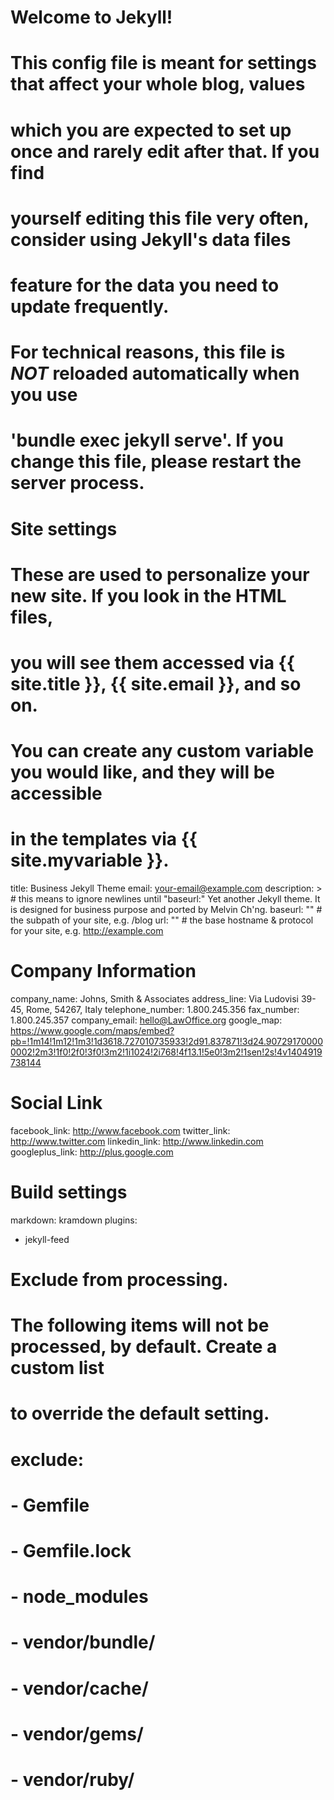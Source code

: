 # Welcome to Jekyll!
#
# This config file is meant for settings that affect your whole blog, values
# which you are expected to set up once and rarely edit after that. If you find
# yourself editing this file very often, consider using Jekyll's data files
# feature for the data you need to update frequently.
#
# For technical reasons, this file is *NOT* reloaded automatically when you use
# 'bundle exec jekyll serve'. If you change this file, please restart the server process.

# Site settings
# These are used to personalize your new site. If you look in the HTML files,
# you will see them accessed via {{ site.title }}, {{ site.email }}, and so on.
# You can create any custom variable you would like, and they will be accessible
# in the templates via {{ site.myvariable }}.
title: Business Jekyll Theme
email: your-email@example.com
description: > # this means to ignore newlines until "baseurl:"
  Yet another Jekyll theme. It is designed for business purpose and ported by 
  Melvin Ch'ng.
baseurl: "" # the subpath of your site, e.g. /blog
url: "" # the base hostname & protocol for your site, e.g. http://example.com

# Company Information
company_name: Johns, Smith & Associates
address_line: Via Ludovisi 39-45, Rome, 54267, Italy
telephone_number: 1.800.245.356
fax_number: 1.800.245.357
company_email: hello@LawOffice.org
google_map: https://www.google.com/maps/embed?pb=!1m14!1m12!1m3!1d3618.727010735933!2d91.837871!3d24.907291700000002!2m3!1f0!2f0!3f0!3m2!1i1024!2i768!4f13.1!5e0!3m2!1sen!2s!4v1404919738144

# Social Link
facebook_link: http://www.facebook.com
twitter_link: http://www.twitter.com
linkedin_link: http://www.linkedin.com
googleplus_link: http://plus.google.com

# Build settings
markdown: kramdown
plugins:
  - jekyll-feed

# Exclude from processing.
# The following items will not be processed, by default. Create a custom list
# to override the default setting.
# exclude:
#   - Gemfile
#   - Gemfile.lock
#   - node_modules
#   - vendor/bundle/
#   - vendor/cache/
#   - vendor/gems/
#   - vendor/ruby/

